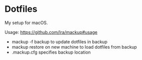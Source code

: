 # Dotfiles

My setup for macOS.

Usage: https://github.com/lra/mackup#usage

- mackup -f backup to update dotfiles in backup
- mackup restore on new machine to load dotfiles from backup
- .mackup.cfg specifies backup location